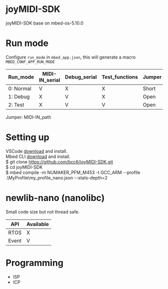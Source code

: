 # joyMIDI-SDK
joyMIDI-SDK base on mbed-os-5.10.0


# Run mode
Configure `run_mode` in `mbed_app.json`, this will generate a macro `MBED_CONF_APP_RUN_MODE`

Run_mode  | MIDI-IN_serial  |  Debug_serial  |  Test_functions |      Jumper
----------|-----------------|----------------|-----------------|----------------------
0: Normal |       V         |       X        |        X        |       Short
1: Debug  |       X         |       V        |        X        |       Open
2: Test   |       X         |       V        |        V        |       Open

Jumper: MIDI-IN_path


# Setting up
VSCode [download](https://code.visualstudio.com/) and install.  
Mbed CLI [download](https://github.com/ARMmbed/mbed-cli-windows-installer/releases) and install.  
$ git clone https://github.com/bcc6/joyMIDI-SDK.git  
$ cd joyMIDI-SDK  
$ mbed compile -m NUMAKER_PFM_M453 -t GCC_ARM --profile .\MyProfile\my_profile_nano.json --stats-depth=2  


# newlib-nano (nanolibc)
Small code size but not thread safe.

API   | Available
------|-----------
RTOS  | X
Event | V


# Programming
 - ISP
 - ICP

